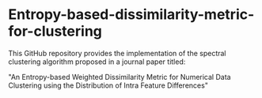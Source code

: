 # Entropy-based-dissimilarity-metric-for-clustering

This GitHub repository provides the implementation of the spectral clustering algorithm proposed in a journal paper titled:

"An Entropy-based Weighted Dissimilarity Metric for Numerical Data Clustering using the Distribution of Intra Feature Differences"
